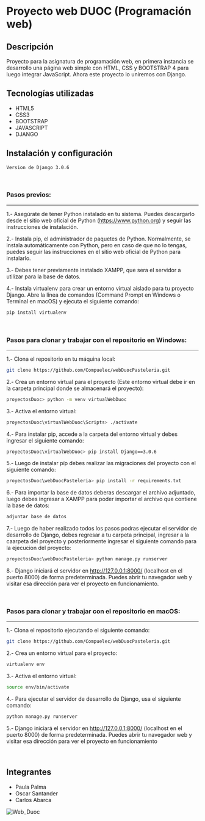 # Proyecto web DUOC (Programación web)

## Descripción

Proyecto para la asignatura de programación web, en primera instancia se desarrollo una página web simple con HTML, CSS y BOOTSTRAP 4 para luego integrar JavaScript. Ahora este proyecto lo uniremos con Django.

## Tecnologías utilizadas

- HTML5
- CSS3
- BOOTSTRAP
- JAVASCRIPT
- DJANGO

## Instalación y configuración

```bash
Version de Django 3.0.6
```
<br>

### Pasos previos:
<hr>

1.- Asegúrate de tener Python instalado en tu sistema. Puedes descargarlo desde el sitio web oficial de Python (https://www.python.org) y seguir las instrucciones de instalación.

2.- Instala pip, el administrador de paquetes de Python. Normalmente, se instala automáticamente con Python, pero en caso de que no lo tengas, puedes seguir las instrucciones en el sitio web oficial de Python para instalarlo.

3.- Debes tener previamente instalado XAMPP, que sera el servidor a utilizar para la base de datos.

4.- Instala virtualenv para crear un entorno virtual aislado para tu proyecto Django. Abre la línea de comandos (Command Prompt en Windows o Terminal en macOS) y ejecuta el siguiente comando:

```bash
pip install virtualenv
```
<br>

### Pasos para clonar y trabajar con el repositorio en Windows:
<hr>

1.- Clona el repositorio en tu máquina local:
```bash
git clone https://github.com/Compuelec/webDuocPasteleria.git
```
2.- Crea un entorno virtual para el proyecto (Este entorno virtual debe ir en la carpeta principal donde se almacenará el proyecto):
```bash
proyectosDuoc> python -m venv virtualWebDuoc
```
3.- Activa el entorno virtual:
```bash
proyectosDuoc\virtualWebDuoc\Scripts> ./activate
```
4.- Para instalar pip, accede a la carpeta del entorno virtual y debes ingresar el siguiente comando:
```bash
proyectosDuoc\virtualWebDuoc> pip install Django==3.0.6
```
5.- Luego de instalar píp debes realizar las migraciones del proyecto con el siguiente comando:
```bash
proyectosDuoc\webDuocPasteleria> pip install -r requirements.txt
```
6.- Para importar la base de datos deberas descargar el archivo adjuntado, luego debes ingresar a XAMPP para poder importar el archivo que contiene la base de datos:
```bash
adjuntar base de datos 
```
7.- Luego de haber realizado todos los pasos podras ejecutar el servidor de desarrollo de Django, debes regresar a tu carpeta principal, ingresar a la caarpeta del proyecto y posteriormente ingresar el siguiente comando para la ejecucion del proyecto:
```bash
proyectosDuoc\webDuocPasteleria> python manage.py runserver
```
8.- Django iniciará el servidor en http://127.0.0.1:8000/ (localhost en el puerto 8000) de forma predeterminada. Puedes abrir tu navegador web y visitar esa dirección para ver el proyecto en funcionamiento.

<br>

### Pasos para clonar y trabajar con el repositorio en macOS:
<hr>

1.- Clona el repositorio ejecutando el siguiente comando:
```bash
git clone https://github.com/Compuelec/webDuocPasteleria.git
```
2.- Crea un entorno virtual para el proyecto:
```bash
virtualenv env
```
3.- Activa el entorno virtual:
```bash
source env/bin/activate
```
4.- Para ejecutar el servidor de desarrollo de Django, usa el siguiente comando:
```bash
python manage.py runserver
```
5.- Django iniciará el servidor en http://127.0.0.1:8000/ (localhost en el puerto 8000) de forma predeterminada. Puedes abrir tu navegador web y visitar esa dirección para ver el proyecto en funcionamiento

<br>

## Integrantes

- Paula Palma
- Oscar Santander
- Carlos Abarca


![Web_Duoc](https://github.com/Compuelec/proyecto_web_duoc/assets/105996405/914883d2-10f1-4a55-a889-16495736aab7)

